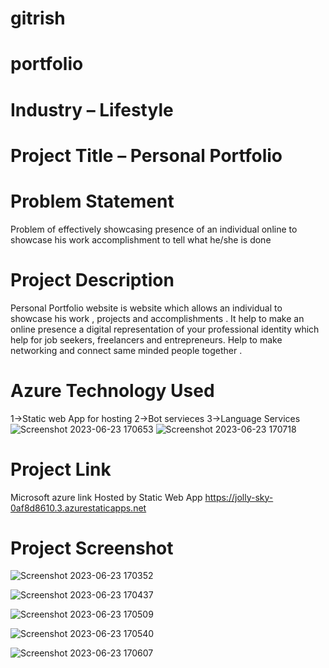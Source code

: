 
# gitrish
# portfolio
# Industry – Lifestyle

# Project Title – Personal Portfolio

# Problem Statement

Problem of effectively showcasing presence of an individual online to showcase his work accomplishment to tell what he/she is done

# Project Description

Personal Portfolio website is website which allows an individual to showcase his work , projects and accomplishments . It help to make an online presence a digital representation of your professional identity which help for job seekers, freelancers and entrepreneurs. Help to make networking and connect same minded people together .



# Azure Technology Used

1->Static web App for hosting 
2->Bot servieces 
3->Language Services
![Screenshot 2023-06-23 170653](https://github.com/ManavJuneja/FutureReadyTalentManav/assets/97352650/e58c5f30-17e8-4467-a515-258c7f30c3f9)
![Screenshot 2023-06-23 170718](https://github.com/ManavJuneja/FutureReadyTalentManav/assets/97352650/40be659b-0ad1-47aa-afa4-27b79bed7137)

# Project Link 
Microsoft azure link Hosted by Static Web App
https://jolly-sky-0af8d8610.3.azurestaticapps.net



# Project Screenshot

![Screenshot 2023-06-23 170352](https://github.com/ManavJuneja/FutureReadyTalentManav/assets/97352650/8a89ca83-e26d-489c-b184-4d6a6159cfd4)

![Screenshot 2023-06-23 170437](https://github.com/ManavJuneja/FutureReadyTalentManav/assets/97352650/647ab5af-c378-4eaa-8637-4a7822678412)

![Screenshot 2023-06-23 170509](https://github.com/ManavJuneja/FutureReadyTalentManav/assets/97352650/fa6ef42d-82cf-4098-9879-f191505c2eac)


![Screenshot 2023-06-23 170540](https://github.com/ManavJuneja/FutureReadyTalentManav/assets/97352650/4e95890c-37a0-4eda-ba2c-feb7a05aad7d)

![Screenshot 2023-06-23 170607](https://github.com/ManavJuneja/FutureReadyTalentManav/assets/97352650/35ddf389-a8d3-42d3-9897-8f2f90f7565e)




